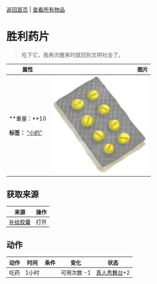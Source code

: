 [返回首页](index.md)   |  [查看所有物品](object.md)
# 胜利药片  
> 吃下它，我再次醒来时就回到文明社会了。  
  
  属性  |   图片   
 ----  |  ----:   
 **重量：**10<br><br>**标签：**	[“小的”](tag_Tiny.md)  |  ![](Sprite/Seasickness.png)   
  
## 获取来源  
来源  |  操作  
----  |  ----  
[补给胶囊](TV_SupplyCapsule.md)  |  打开  
## 动作  
动作  |  时间  |  条件  |  变化  |  状态  
----  |  ----  |  ----  |  ----  |  ----  
吃药  |  1小时  |    |  可用次数  -1<br>  |  [真人秀舞台](TV_Stage.md)+2  
